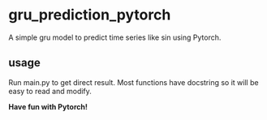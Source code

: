 # gru_prediction_pytorch
A simple gru model to predict time series like sin using Pytorch.

## usage
Run main.py to get direct result. Most functions have docstring so it will be easy to read and modify.

**Have fun with Pytorch!**
